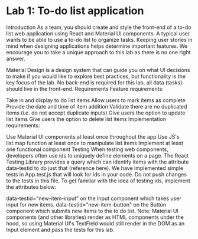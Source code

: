 # Lab 1: To-do list application
Introduction
As a team, you should create and style the front-end of a to-do list web application using React and Material UI components. A typical user wants to be able to use a to-do list to organize tasks. Keeping user stories in mind when designing applications helps determine important features. We encourage you to take a unique approach to this lab as there is no one right answer.

Material Design is a design system that can guide you on what UI decisions to make if you would like to explore best practices, but functionality is the key focus of the lab.
No back-end is required for this lab, all data (tasks) should live in the front-end.
Requirements
Feature requirements:

Take in and display to do list items
Allow users to mark items as complete
Provide the date and time of item addition
Validate there are no duplicated items (i.e. do not accept duplicate inputs)
Give users the option to update list items
Give users the option to delete list items
Implementation requirements:

Use Material UI components at least once throughout the app
Use JS's list.map function at least once to manipulate list items
Implement at least one functional component
Testing
When testing web components, developers often use ids to uniquely define elements on a page. The React Testing Library provides a query which can identify items with the attribute data-testid to do just that (reference here). We have implemented simple tests in App.test.js that will look for ids in your code. Do not push changes to the tests in this file. To get familiar with the idea of testing ids, implement the attributes below:

data-testid="new-item-input" on the Input component which takes user input for new items.
data-testid="new-item-button" on the Button component which submits new items to the to do list.
Note: Material UI components (and other libraries) render as HTML components under the hood, so using Material UI's TextField would still render in the DOM as an Input element and pass the tests for this lab.
